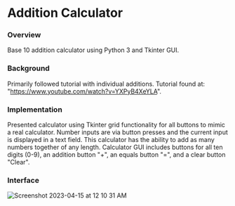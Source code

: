 # Addition Calculator

### Overview
Base 10 addition calculator using Python 3 and Tkinter GUI.

### Background
Primarily followed tutorial with individual additions. Tutorial found at: "https://www.youtube.com/watch?v=YXPyB4XeYLA".

### Implementation
Presented calculator using Tkinter grid functionality for all buttons to mimic a real calculator. Number inputs are via button presses and the current input is displayed in a text field. This calculator has the ability to add as many numbers together of any length. Calculator GUI includes buttons for all ten digits (0-9), an addition button "+", an equals button "=", and a clear button "Clear".

### Interface
![Screenshot 2023-04-15 at 12 10 31 AM](https://user-images.githubusercontent.com/116338573/232194485-31c5af3d-0526-4c29-b251-9a8bd7e43d91.jpg)
